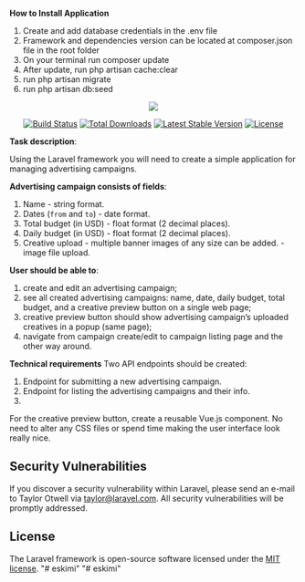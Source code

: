 **How to Install Application**

1. Create and add database credentials in the .env file
2. Framework and dependencies version can be located at composer.json file in the root folder
3. On your terminal run composer update
4. After update, run php artisan cache:clear
5. run php artisan migrate
6. run php artisan db:seed


<p align="center"><img src="https://laravel.com/assets/img/components/logo-laravel.svg"></p>

<p align="center">
<a href="https://travis-ci.org/laravel/framework"><img src="https://travis-ci.org/laravel/framework.svg" alt="Build Status"></a>
<a href="https://packagist.org/packages/laravel/framework"><img src="https://poser.pugx.org/laravel/framework/d/total.svg" alt="Total Downloads"></a>
<a href="https://packagist.org/packages/laravel/framework"><img src="https://poser.pugx.org/laravel/framework/v/stable.svg" alt="Latest Stable Version"></a>
<a href="https://packagist.org/packages/laravel/framework"><img src="https://poser.pugx.org/laravel/framework/license.svg" alt="License"></a>
</p>


**Task description**:

Using the Laravel framework you will need to create a simple application for managing advertising campaigns. 

**Advertising campaign consists of fields**:

1. Name - string format.
2. Dates (`from` and `to`) - date format.
3. Total budget (in USD) - float format (2 decimal places).
4. Daily budget (in USD) - float format (2 decimal places).
5. Creative upload - multiple banner images of any size can be added. - image file upload.

**User should be able to**:

1. create and edit an advertising campaign;
2. see all created advertising campaigns: name, date, daily budget, total budget, and a creative preview button on a single web page;
3. creative preview button should show advertising campaign’s uploaded creatives in a popup (same page);
4. navigate from campaign create/edit to campaign listing page and the other way around.

**Technical requirements**
Two API endpoints should be created:
1. Endpoint for submitting a new advertising campaign.
2. Endpoint for listing the advertising campaigns and their info.
3. 
For the creative preview button, create a reusable Vue.js component. No need to alter any CSS files or spend time making the user interface look really nice.

## Security Vulnerabilities

If you discover a security vulnerability within Laravel, please send an e-mail to Taylor Otwell via [taylor@laravel.com](mailto:taylor@laravel.com). All security vulnerabilities will be promptly addressed.

## License

The Laravel framework is open-source software licensed under the [MIT license](https://opensource.org/licenses/MIT).
"# eskimi" 
"# eskimi" 
